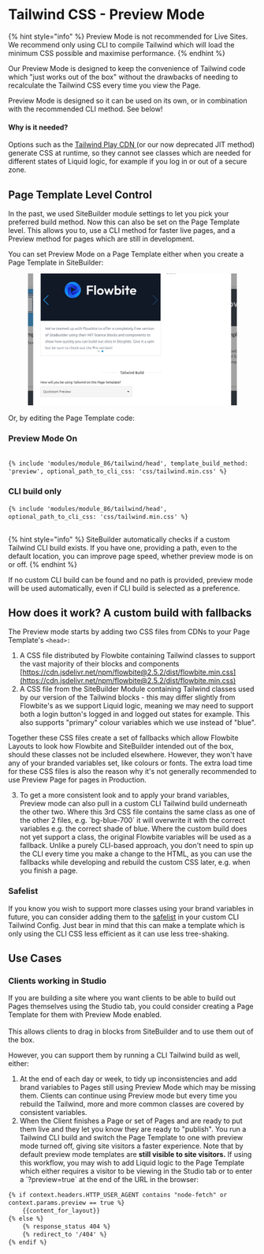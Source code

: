 # Tailwind CSS - Preview Mode

{% hint style="info" %}
Preview Mode is not recommended for Live Sites. We recommend only using CLI to compile Tailwind which will load the minimum CSS possible and maximise performance.
{% endhint %}

Our Preview Mode is designed to keep the convenience of Tailwind code which "just works out of the box" without the drawbacks of needing to recalculate the Tailwind CSS every time you view the Page.

Preview Mode is designed so it can be used on its own, or in combination with the recommended CLI method. See below!

#### Why is it needed?

Options such as the [Tailwind Play CDN ](https://tailwindcss.com/docs/installation/play-cdn)(or our now deprecated JIT method) generate CSS at runtime, so they cannot see classes which are needed for different states of Liquid logic, for example if you log in or out of a secure zone.

## Page Template Level Control

In the past, we used SiteBuilder module settings to let you pick your preferred build method. Now this can also be set on the Page Template level. This allows you to, use a CLI method for faster live pages, and a Preview method for pages which are still in development.

You can set Preview Mode on a Page Template either when you create a Page Template in SiteBuilder:

<figure><img src="../../../.gitbook/assets/image (16).png" alt=""><figcaption></figcaption></figure>

Or, by editing the Page Template code:

### Preview Mode On

```liquid

{% include 'modules/module_86/tailwind/head', template_build_method: 'preview', optional_path_to_cli_css: 'css/tailwind.min.css' %}

```

### CLI build only

```liquid
{% include 'modules/module_86/tailwind/head', optional_path_to_cli_css: 'css/tailwind.min.css' %}


```

{% hint style="info" %}
SiteBuilder automatically checks if a custom Tailwind CLI build exists. If you have one, providing a path, even to the default location, you can improve page speed, whether preview mode is on or off.
{% endhint %}

If no custom CLI build can be found and no path is provided, preview mode will be used automatically, even if CLI build is selected as a preference.

## How does it work? A custom build with fallbacks

The Preview mode starts by adding two CSS files from CDNs to your Page Template's `<head>:`

1. A CSS file distributed by Flowbite containing Tailwind classes to support the vast majority of their blocks and components [https://cdn.jsdelivr.net/npm/flowbite@2.5.2/dist/flowbite.min.css](https://cdn.jsdelivr.net/npm/flowbite@2.5.2/dist/flowbite.min.css)
2. A CSS file from the SiteBuilder Module containing Tailwind classes used by our version of the Tailwind blocks - this may differ slightly from Flowbite's as we support Liquid logic, meaning we may need to support both a login button's logged in and logged out states for example. This also supports "primary" colour variables which we use instead of "blue".

Together these CSS files create a set of fallbacks which allow Flowbite Layouts to look how Flowbite and SiteBuilder intended out of the box, should these classes not be included elsewhere. However, they won't have any of your branded variables set, like colours or fonts. The extra load time for these CSS files is also the reason why it's not generally recommended to use Preview Page for pages in Production.

3. To get a more consistent look and to apply your brand variables, Preview mode can also pull in a custom CLI Tailwind build underneath the other two. Where this 3rd CSS file contains the same class as one of the other 2 files, e.g. \`bg-blue-700\` it will overwrite it with the correct variables e.g. the correct shade of blue. Where the custom build does not yet support a class, the original Flowbite variables will be used as a fallback. Unlike a purely CLI-based approach, you don't need to spin up the CLI every time you make a change to the HTML, as you can use the fallbacks while developing and rebuild the custom CSS later, e.g. when you finish a page.

### Safelist

If you know you wish to support more classes using your brand variables in future, you can consider adding them to the [safelist](https://tailwindcss.com/docs/content-configuration#safelisting-classes) in your custom CLI Tailwind Config. Just bear in mind that this can make a template which is only using the CLI CSS less efficient as it can use less tree-shaking.

## Use Cases

### Clients working in Studio

If you are building a site where you want clients to be able to build out Pages themselves using the Studio tab, you could consider creating a Page Template for them with Preview Mode enabled.\
\
This allows clients to drag in blocks from SiteBuilder and to use them out of the box.

However, you can support them by running a CLI Tailwind build as well, either:

1. At the end of each day or week, to tidy up inconsistencies and add brand variables to Pages still using Preview Mode which may be missing them. Clients can continue using Preview mode but every time you rebuild the Tailwind, more and more common classes are covered by consistent variables.
2. When the Client finishes a Page or set of Pages and are ready to put them live and they let you know they are ready to "publish". You run a Tailwind CLI build and switch the Page Template to one with preview mode turned off, giving site visitors a faster experience. Note that by default preview mode templates are **still visible to site visitors.** If using this workflow, you may wish to add Liquid logic to the Page Template which either requires a visitor to be viewing in the Studio tab or to enter a \`?preview=true\` at the end of the URL in the browser:

```liquid
{% if context.headers.HTTP_USER_AGENT contains "node-fetch" or context.params.preview == true %}
    {{content_for_layout}}
{% else %}
    {% response_status 404 %}
    {% redirect_to '/404' %}
{% endif %}
```
